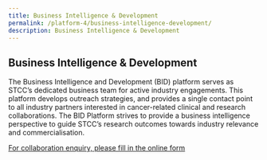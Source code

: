 ```yaml
---
title: Business Intelligence & Development
permalink: /platform-4/business-intelligence-development/
description: Business Intelligence & Development
---
```

Business Intelligence &amp; Development
-----------------------------------

The Business Intelligence and Development (BID) platform serves as STCC’s dedicated business team for active industry engagements. This platform develops outreach strategies, and provides a single contact point to all industry partners interested in cancer-related clinical and research collaborations. The BID Platform strives to provide a business intelligence perspective to guide STCC’s research outcomes towards industry relevance and commercialisation.

<a href="https://form.gov.sg/64af78bb7075fe00114ad913" target="”_blank”">For collaboration enquiry, please fill in the&nbsp;online form</a>


